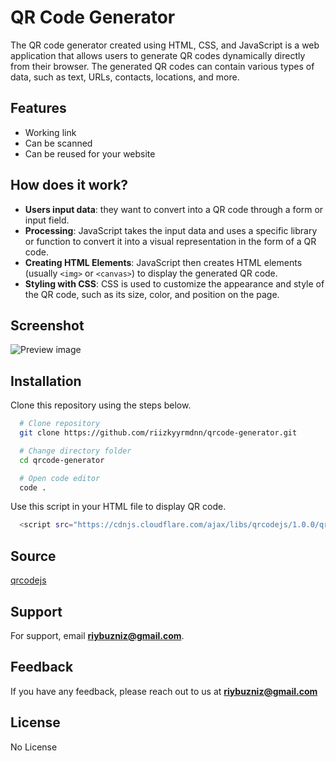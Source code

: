 # QR Code Generator

The QR code generator created using HTML, CSS, and JavaScript is a web application that allows users to generate QR codes dynamically directly from their browser. The generated QR codes can contain various types of data, such as text, URLs, contacts, locations, and more.

## Features

- Working link
- Can be scanned
- Can be reused for your website

## How does it work?

- **Users input data**: they want to convert into a QR code through a form or input field.
- **Processing**: JavaScript takes the input data and uses a specific library or function to convert it into a visual representation in the form of a QR code.
- **Creating HTML Elements**: JavaScript then creates HTML elements (usually ```<img>``` or ```<canvas>```) to display the generated QR code.
- **Styling with CSS**: CSS is used to customize the appearance and style of the QR code, such as its size, color, and position on the page.

## Screenshot

![Preview image](https://via.placeholder.com/468x300?text=App+Screenshot+Here)

## Installation

Clone this repository using the steps below.

```bash
  # Clone repository
  git clone https://github.com/riizkyyrmdnn/qrcode-generator.git

  # Change directory folder
  cd qrcode-generator

  # Open code editor
  code .
```

Use this script in your HTML file to display QR code.

```bash
  <script src="https://cdnjs.cloudflare.com/ajax/libs/qrcodejs/1.0.0/qrcode.min.js"></script>
```

## Source

[qrcodejs](https://cdnjs.com/libraries/qrcodejs)

## Support

For support, email **riybuzniz@gmail.com**.

## Feedback

If you have any feedback, please reach out to us at **riybuzniz@gmail.com**

## License

No License
